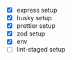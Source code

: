 -   [x] express setup
-   [x] husky setup
-   [x] prettier setup
-   [x] zod setup
-   [x] env
-   [ ] lint-staged setup
